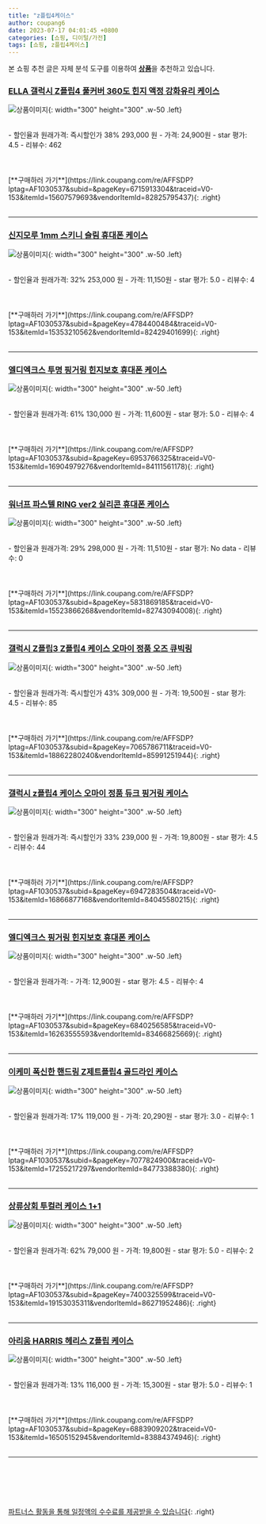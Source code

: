 ```yaml
---
title: "z플립4케이스"
author: coupang6
date: 2023-07-17 04:01:45 +0800
categories: [쇼핑, 디이털/가전]
tags: [쇼핑, z플립4케이스]
---
```


본 쇼핑 추천 글은 자체 분석 도구를 이용하여 [**상품**](https://link.coupang.com/a/bao1ui)을 추천하고 있습니다.

### [ELLA 갤럭시 Z플립4 풀커버 360도 힌지 액정 강화유리 케이스](https://link.coupang.com/re/AFFSDP?lptag=AF1030537&subid=&pageKey=6715913304&traceid=V0-153&itemId=15607579693&vendorItemId=82825795437)

![상품이미지](https://thumbnail9.coupangcdn.com/thumbnails/remote/230x230ex/image/vendor_inventory/522e/b6a94f85c3954c78a15ca8c8800cda20d2bcf102303936c0b20a63e4a1cf.jpg){: width="300" height="300" .w-50 .left}


<br>
- 할인율과 원래가격: 즉시할인가 38%  293,000   원
- 가격: 24,900원
- star 평가: 4.5
- 리뷰수: 462
<br>
<br>
<br>
<br>
[**구매하러 가기**](https://link.coupang.com/re/AFFSDP?lptag=AF1030537&subid=&pageKey=6715913304&traceid=V0-153&itemId=15607579693&vendorItemId=82825795437){: .right}
<br>
<br>

---

### [신지모루 1mm 스키니 슬림 휴대폰 케이스](https://link.coupang.com/re/AFFSDP?lptag=AF1030537&subid=&pageKey=4784400484&traceid=V0-153&itemId=15353210562&vendorItemId=82429401699)

![상품이미지](https://thumbnail6.coupangcdn.com/thumbnails/remote/230x230ex/image/retail/images/1344933841003041-e260d86d-ef19-4d9d-b748-af1fa48e55ca.png){: width="300" height="300" .w-50 .left}


<br>
- 할인율과 원래가격: 32%  253,000   원
- 가격: 11,150원
- star 평가: 5.0
- 리뷰수: 4
<br>
<br>
<br>
<br>
[**구매하러 가기**](https://link.coupang.com/re/AFFSDP?lptag=AF1030537&subid=&pageKey=4784400484&traceid=V0-153&itemId=15353210562&vendorItemId=82429401699){: .right}
<br>
<br>

---

### [엘디엑크스 투명 핑거링 힌지보호 휴대폰 케이스](https://link.coupang.com/re/AFFSDP?lptag=AF1030537&subid=&pageKey=6953766325&traceid=V0-153&itemId=16904979276&vendorItemId=84111561178)

![상품이미지](https://thumbnail9.coupangcdn.com/thumbnails/remote/230x230ex/image/vendor_inventory/c82c/9be2cd1327cc559c7d4fb347ca26dc86de7df2623989951156aa21835cb2.jpg){: width="300" height="300" .w-50 .left}


<br>
- 할인율과 원래가격: 61%  130,000   원
- 가격: 11,600원
- star 평가: 5.0
- 리뷰수: 4
<br>
<br>
<br>
<br>
[**구매하러 가기**](https://link.coupang.com/re/AFFSDP?lptag=AF1030537&subid=&pageKey=6953766325&traceid=V0-153&itemId=16904979276&vendorItemId=84111561178){: .right}
<br>
<br>

---

### [워너프 파스텔 RING ver2 실리콘 휴대폰 케이스](https://link.coupang.com/re/AFFSDP?lptag=AF1030537&subid=&pageKey=5831869185&traceid=V0-153&itemId=15523866268&vendorItemId=82743094008)

![상품이미지](https://thumbnail10.coupangcdn.com/thumbnails/remote/230x230ex/image/retail/images/1173455604453719-ecd9a1c9-0774-4698-b96b-c7c282e193da.jpg){: width="300" height="300" .w-50 .left}


<br>
- 할인율과 원래가격: 29%  298,000   원
- 가격: 11,510원
- star 평가: No data
- 리뷰수: 0
<br>
<br>
<br>
<br>
[**구매하러 가기**](https://link.coupang.com/re/AFFSDP?lptag=AF1030537&subid=&pageKey=5831869185&traceid=V0-153&itemId=15523866268&vendorItemId=82743094008){: .right}
<br>
<br>

---

### [갤럭시 Z플립3 Z플립4 케이스 오마이 정품 오즈 큐빅링](https://link.coupang.com/re/AFFSDP?lptag=AF1030537&subid=&pageKey=7065786711&traceid=V0-153&itemId=18862280240&vendorItemId=85991251944)

![상품이미지](https://thumbnail8.coupangcdn.com/thumbnails/remote/230x230ex/image/vendor_inventory/caae/5612498ac662127a91245cac055a7e9f7ecc34947849e9b444e78b25cd2e.png){: width="300" height="300" .w-50 .left}


<br>
- 할인율과 원래가격: 즉시할인가 43%  309,000   원
- 가격: 19,500원
- star 평가: 4.5
- 리뷰수: 85
<br>
<br>
<br>
<br>
[**구매하러 가기**](https://link.coupang.com/re/AFFSDP?lptag=AF1030537&subid=&pageKey=7065786711&traceid=V0-153&itemId=18862280240&vendorItemId=85991251944){: .right}
<br>
<br>

---

### [갤럭시 z플립4 케이스 오마이 정품 듀크 핑거링 케이스](https://link.coupang.com/re/AFFSDP?lptag=AF1030537&subid=&pageKey=6947283504&traceid=V0-153&itemId=16866877168&vendorItemId=84045580215)

![상품이미지](https://thumbnail9.coupangcdn.com/thumbnails/remote/230x230ex/image/vendor_inventory/29e7/154c670ae415acc6c5d6b019bc02cf5042f8a9c5d81360fa487ed4adef67.png){: width="300" height="300" .w-50 .left}


<br>
- 할인율과 원래가격: 즉시할인가 33%  239,000   원
- 가격: 19,800원
- star 평가: 4.5
- 리뷰수: 44
<br>
<br>
<br>
<br>
[**구매하러 가기**](https://link.coupang.com/re/AFFSDP?lptag=AF1030537&subid=&pageKey=6947283504&traceid=V0-153&itemId=16866877168&vendorItemId=84045580215){: .right}
<br>
<br>

---

### [엘디엑크스 핑거링 힌지보호 휴대폰 케이스](https://link.coupang.com/re/AFFSDP?lptag=AF1030537&subid=&pageKey=6840256585&traceid=V0-153&itemId=16263555593&vendorItemId=83466825669)

![상품이미지](https://thumbnail6.coupangcdn.com/thumbnails/remote/230x230ex/image/vendor_inventory/cdb3/7c9cd48735eb886ea5ad270016d87c7b09ed2daa4f601951b7c3e553b411.jpg){: width="300" height="300" .w-50 .left}


<br>
- 할인율과 원래가격: 
- 가격: 12,900원
- star 평가: 4.5
- 리뷰수: 4
<br>
<br>
<br>
<br>
[**구매하러 가기**](https://link.coupang.com/re/AFFSDP?lptag=AF1030537&subid=&pageKey=6840256585&traceid=V0-153&itemId=16263555593&vendorItemId=83466825669){: .right}
<br>
<br>

---

### [이케미 폭신한 핸드링 Z제트플립4 골드라인 케이스](https://link.coupang.com/re/AFFSDP?lptag=AF1030537&subid=&pageKey=7077824900&traceid=V0-153&itemId=17255217297&vendorItemId=84773388380)

![상품이미지](https://thumbnail7.coupangcdn.com/thumbnails/remote/230x230ex/image/vendor_inventory/cf27/ea21cddcde27fc540bcaee726307b463cb5d89fde196d1789f291f13fd8a.jpg){: width="300" height="300" .w-50 .left}


<br>
- 할인율과 원래가격: 17%  119,000   원
- 가격: 20,290원
- star 평가: 3.0
- 리뷰수: 1
<br>
<br>
<br>
<br>
[**구매하러 가기**](https://link.coupang.com/re/AFFSDP?lptag=AF1030537&subid=&pageKey=7077824900&traceid=V0-153&itemId=17255217297&vendorItemId=84773388380){: .right}
<br>
<br>

---

### [상류상회 투컬러 케이스 1+1](https://link.coupang.com/re/AFFSDP?lptag=AF1030537&subid=&pageKey=7400325599&traceid=V0-153&itemId=19153035311&vendorItemId=86271952486)

![상품이미지](https://thumbnail8.coupangcdn.com/thumbnails/remote/230x230ex/image/vendor_inventory/44dd/1817221f38e25dc1a198bb3d37f54cb26c3904c7b4438c2bd62be50aa64e.png){: width="300" height="300" .w-50 .left}


<br>
- 할인율과 원래가격: 62%  79,000   원
- 가격: 19,800원
- star 평가: 5.0
- 리뷰수: 2
<br>
<br>
<br>
<br>
[**구매하러 가기**](https://link.coupang.com/re/AFFSDP?lptag=AF1030537&subid=&pageKey=7400325599&traceid=V0-153&itemId=19153035311&vendorItemId=86271952486){: .right}
<br>
<br>

---

### [아리움 HARRIS 헤리스 Z플립 케이스](https://link.coupang.com/re/AFFSDP?lptag=AF1030537&subid=&pageKey=6883909202&traceid=V0-153&itemId=16505152945&vendorItemId=83884374946)

![상품이미지](https://thumbnail6.coupangcdn.com/thumbnails/remote/230x230ex/image/vendor_inventory/fa3e/4cc136b2c2097b20fab7fb13fdaeb719d3eb6a9abd599241239002bb25ea.png){: width="300" height="300" .w-50 .left}


<br>
- 할인율과 원래가격: 13%  116,000   원
- 가격: 15,300원
- star 평가: 5.0
- 리뷰수: 1
<br>
<br>
<br>
<br>
[**구매하러 가기**](https://link.coupang.com/re/AFFSDP?lptag=AF1030537&subid=&pageKey=6883909202&traceid=V0-153&itemId=16505152945&vendorItemId=83884374946){: .right}
<br>
<br>

---
<br><br><br><br><br> [파트너스 활동을 통해 일정액의 수수료를 제공받을 수 있습니다](https://link.coupang.com/a/bao1ui){: .right}